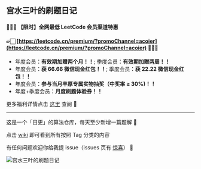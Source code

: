 ## 宫水三叶的刷题日记

#### 🎉🎉🎉 【限时】**全网最低** LeetCode 会员渠道特惠 

#### 👉🏻 [https://leetcode.cn/premium/?promoChannel=acoier](https://leetcode.cn/premium/?promoChannel=acoier) 📢📢📢

* 年度会员：**有效期加赠两个月！！**; 季度会员：**有效期加赠两周！！**
* 年度会员：**获 66.66 微信现金红包！！**; 季度会员：**获 22.22 微信现金红包！！**
* 年度会员：**参与当月丰厚专属实物抽奖（中奖率 $\geq$ 30%)！！**
* 年度+季度会员：**月度刷题体验券！！**

更多福利详情点击 [这里](https://mp.weixin.qq.com/s/aEjHPyT_uaQvwmgyRY7myA) 查阅 🤩

---

这是一个「日更」的算法仓库，每天至少新增一篇题解 🤣

点击 [wiki](https://github.com/SharingSource/LogicStack-LeetCode/wiki) 即可看到所有按照 Tag 分类的内容 

有任何问题欢迎你给我提 issue（issues 页有 [惊喜](https://github.com/SharingSource/LogicStack-LeetCode/issues/5)） 🤣

![宫水三叶的刷题日记](https://github.com/SharingSource/LogicStack-LeetCode/blob/main/QRCode/qr_code_promote.png)

